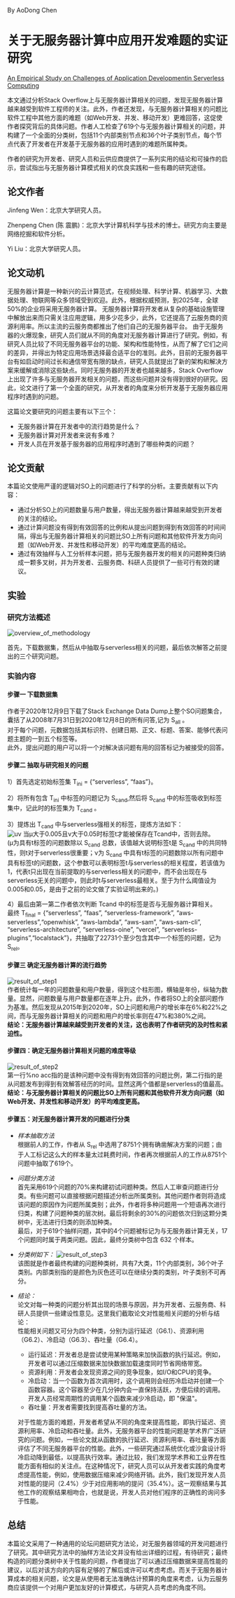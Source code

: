 By AoDong Chen
# 关于无服务器计算中应用开发难题的实证研究
[An Empirical Study on Challenges of Application Developmentin Serverless Computing](https://2021.esec-fse.org/details/fse-2021-papers/27/An-Empirical-Study-on-Challenges-of-Application-Development-in-Serverless-Computing)

本文通过分析Stack Overflow上与无服务器计算相关的问题，发现无服务器计算越来越受到软件工程师的关注。此外，作者还发现，与无服务器计算相关的问题比软件工程中其他方面的难题（如Web开发、并发、移动开发）更难回答，这促使作者探究背后的具体问题。作者人工检查了619个与无服务器计算相关的问题，并构建了一个全面的分类树，包括11个内部类别节点和36个叶子类别节点，每个节点代表了开发者在开发基于无服务器的应用时遇到的难题所属种类。

作者的研究为开发者、研究人员和云供应商提供了一系列实用的结论和可操作的启示，尝试指出与无服务器计算模式相关的优良实践和一些有趣的研究途径。  

## 论文作者
Jinfeng Wen：北京大学研究人员。

Zhenpeng Chen (陈 震鹏)：北京大学计算机科学与技术的博士。研究方向主要是网络挖掘和软件分析。

Yi Liu：北京大学研究人员。

## 论文动机
无服务器计算是一种新兴的云计算范式，在视频处理、科学计算、机器学习、大数据处理、物联网等众多领域受到欢迎。此外，根据权威预测，到2025年，全球50%的企业将采用无服务器计算。
无服务器计算将开发者从复杂的基础设施管理中解放出来而只需关注应用逻辑，用多少花多少，此外，它还提高了云服务商的资源利用率。所以主流的云服务商都推出了他们自己的无服务器平台。
由于无服务器的火爆现象，研究人员们就从不同的角度对无服务器计算进行了研究。例如，有研究人员比较了不同无服务器平台的功能、架构和性能特性，从而了解了它们之间的差异，并得出为特定应用场景选择最合适平台的准则。此外，目前的无服务器平台有如启动时间过长和通信带宽有限的缺点，研究人员就提出了新的架构和解决方案来缓解或消除这些缺点。同时无服务器的开发者也越来越多，Stack Overflow上出现了许多与无服务器开发相关的问题，而这些问题并没有得到很好的研究。因此，论文进行了第一个全面的研究，从开发者的角度来分析开发基于无服务器应用程序时遇到的问题。

这篇论文要研究的问题主要有以下三个：
- 无服务器计算在开发者中的流行趋势是什么？
- 无服务器计算对开发者来说有多难？
- 开发人员在开发基于服务器的应用程序时遇到了哪些种类的问题？  

## 论文贡献
本篇论文使用严谨的逻辑对SO上的问题进行了科学的分析。主要贡献有以下内容：
- 通过分析SO上的问题数量与用户数量，得出无服务器计算越来越受到开发者的关注的结论。
- 通过计算问题没有得到有效回答的比例和从提出问题到得到有效回答的时间间隔，得出与无服务器计算相关的问题比SO上所有问题和其他软件开发方向问题（如Web开发、并发性和移动开发）的平均难度更高的结论。
- 通过有效抽样与人工分析样本问题，把与无服务器开发的相关的问题种类归纳成一颗多叉树，并为开发者、云服务商、科研人员提供了一些可行有效的建议。

## 实验
### 研究方法概述
![overview_of_methodology](https://cdn.jsdelivr.net/gh/CAD2115/image-hosting@main/used_by_paper_review/overview_of_methodology.3k332ncn5sy0.jpg)  

首先，下载数据集，然后从中抽取与serverless相关的问题，最后依次解答之前提出的三个研究问题。

### 实验内容

#### 步骤一 下载数据集
作者于2020年12月9日下载了Stack Exchange Data Dump上整个SO问题集合，囊括了从2008年7月31日到2020年12月8日的所有问答,记为 S<sub>all</sub> 。  
对于每个问题，元数据包括其标识符、创建日期、正文、标题、答案、能够代表问题主题的一到五个标签等。  
此外，提出问题的用户可以将一个对解决该问题有用的回答标记为被接受的回答。

#### 步骤二 抽取与研究相关的问题
1）首先选定初始标签集 T<sub>ini</sub> = {“serverless”, “faas”}。  

2）将所有包含 T<sub>ini</sub> 中标签的问题记为 S<sub>cand</sub>,然后将 S<sub>cand</sub> 中的标签吸收到标签集中，记此时的标签集为 T<sub>cand</sub> 。  

3）提炼出 T<sub>cand</sub> 中与serverless强相关的标签，提炼方法如下：  
![uv](https://cdn.jsdelivr.net/gh/CAD2115/image-hosting@main/used_by_paper_review/uv.73nn5xbbnzc0.jpg)
当μ大于0.005且ν大于0.05时标签t才能被保存在Tcand中，否则去除。  
(μ为具有t标签的问题数除以 S<sub>cand</sub> 总数，该值越大说明标签t是 S<sub>cand</sub> 中的共同特性，则t对于serverless很重要；ν为 S<sub>cand</sub> 中具有t标签的问题数除以所有问题中具有标签t的问题数，这个参数可以表明标签t与serverless的相关程度，若该值为1，代表t只出现在当前提取的与serverless相关的问题中，而不会出现在与serverless无关的问题中，则此时t与serverless最相关。至于为什么阈值设为0.005和0.05，是由于之前的论文做了实验证明出来的。)  

4）最后由第一第二作者依次判断 Tcand 中的标签是否与无服务器计算相关。  
	最终 T<sub>final</sub> = {“serverless”, “faas”, “serverless-framework”, “aws-serverless”,“openwhisk”, “aws-lambda”, “aws-sam”, “aws-sam-cli”, “serverless-architecture”, “serverless-oine”, “vercel”, “serverless-plugins”,“localstack”}，共抽取了22731个至少包含其中一个标签的问题，记为S<sub>rel</sub>。

#### 步骤三 确定无服务器计算的流行趋势
![result_of_step1](https://cdn.jsdelivr.net/gh/CAD2115/image-hosting@main/used_by_paper_review/result_of_step1.6iynxl5eyfs0.jpg)   
作者统计每一年的问题数量和用户数量，得到这个柱形图，横轴是年份，纵轴为数量。显然，问题数量与用户数量都在逐年上升。此外，作者将SO上的全部问题作为基准。然后发现从2015年到2020年，SO上问题和用户的增长率在6%和22%之间，而与无服务器计算相关的问题和用户的增长率则在47%和380%之间。  
**结论：无服务器计算越来越受到开发者的关注，这也表明了作者研究的及时性和紧迫性。**  

#### 步骤四：确定无服务器计算相关问题的难度等级
![result_of_step2](https://cdn.jsdelivr.net/gh/CAD2115/image-hosting@main/used_by_paper_review/result_of_step2.1c4hnbfoiark.jpg)   
第一行%no acc指的是该种问题中没有得到有效回答的问题比例，第二行指的是从问题发布到得到有效解答经历的时间。显然这两个值都是serverless的值最高。  
**结论：与无服务器计算相关的问题比SO上所有问题和其他软件开发方向问题（如Web开发、并发性和移动开发）的平均难度更高。**

#### 步骤五：对无服务器计算开发的问题进行分类
- *样本抽取方法*  
  根据前人的工作，作者从 S<sub>rel</sub> 中选用了8751个拥有确凿解决方案的问题；由于人工标记这么大的样本量太过耗费时间，作者再次根据前人的工作从8751个问题中抽取了619个。
- *问题分类方法*  
  首先采用619个问题的70%来构建初试问题种类。然后人工审查问题进行分类。有些问题可以直接根据问题描述分析出所属类别。其他问题作者则将造成该问题的原因作为问题所属类别；此外，作者将多种问题用一个短语再次进行归类，构建了问题种类的层次树。最后将剩余的30%的问题依次归到这颗分类树中，无法进行归类的则添加种类。  
  最后，对于619个抽样问题，其中的4个问题被标记为与无服务器计算无关，17个问题同时属于两类问题。因此，最终分类树中包含 632 个样本。
- *分类树如下：*
 ![result_of_step3](https://cdn.jsdelivr.net/gh/CAD2115/image-hosting@main/used_by_paper_review/result_of_step3.46xy5zclqhg0.jpg)  
  该图就是作者最终构建的问题种类树，共有7大类，11个内部类别，36个叶子类别。内部类别指的是颜色为灰色还可以在继续分类的类别，叶子类别不可再分。  
- *结论：*  
  论文对每一种类的问题分析其出现的场景与原因，并为开发者、云服务商、科研人员提供一些建设性意见。这里我们截取论文对性能相关问题的分析与结论：  
  性能相关问题又可分为四个种类，分别为运行延迟（G6.1）、资源利用（G6.2）、冷启动（G6.3）、吞吐量（G6.4）。
    - 运行延迟：开发者总是尝试使用某种策略来加快函数的执行延迟。例如，开发者可以通过压缩数据来加快数据加载速度同时节省网络带宽。
    - 资源利用：开发者会发现资源之间的竞争现象，如I/O和CPU的竞争。
    - 冷启动：当一个函数为首次调用时，这个调用则会经历冷启动并创建一个函数容器。这个容器至少在几分钟内会一直保持活跃，方便后续的调用。开发人员经常周期性的调用某个函数来减少冷启动，即 "保温"。
    - 吞吐量：开发者需要找到提高吞吐量的方法。 
   
   对于性能方面的难题，开发者希望从不同的角度来提高性能，即执行延迟、资源利用率、冷启动和吞吐量。此外，无服务器平台的性能问题是学术界广泛研究的问题。例如，一些论文就从函数的执行延迟、资源利用率、吞吐量等方面评估了不同无服务器平台的性能。此外，一些研究通过系统优化或沙盒设计将冷启动降到最低，以提高执行效率。通过比较，我们发现学术界和工业界在性能方面有相似的关注点。在这种情况下，研究人员可以从开发者实践的角度考虑提高性能，例如，使用数据压缩来减少网络开销。此外，我们发现开发人员对性能的提问（2.4%）少于对应用影响的提问（35.4%）。这一观察结果与其他工作的观察结果相吻合，也就是说，开发人员对他们程序的正确性的询问多于性能。

## 总结
本篇论文采用了一种通用的论坛问题研究方法论，对无服务器领域的开发问题进行了研究。其中研究方法中的抽样方法论文并没有给出详细的过程，有待研究；最终构造的问题分类树中关于性能的问题，作者提出了可以通过压缩数据来提高性能的建议，以后对该方向的内容有足够的了解后或许可以考虑考虑。而关于无服务器计算成本的相关问题，论文是从使用者无法准确估计预算的角度来考虑，认为云服务商应该提供一个对用户更加友好的计算模式，与研究人员考虑的角度不同。
